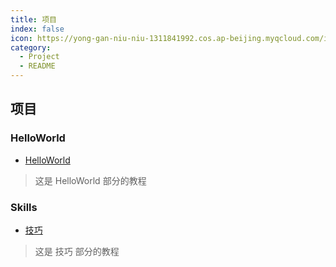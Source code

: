 ```yaml
---
title: 项目
index: false
icon: https://yong-gan-niu-niu-1311841992.cos.ap-beijing.myqcloud.com/images/%E5%88%9B%E4%B8%9A%E9%A1%B9%E7%9B%AE.svg
category:
  - Project
  - README
---
```


## 项目

### HelloWorld

- [HelloWorld ](HelloWorld)

> 这是 HelloWorld 部分的教程

### Skills

- [技巧](Skills)

> 这是 技巧 部分的教程
